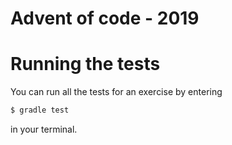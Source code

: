 # Advent of code - 2019

# Running the tests

You can run all the tests for an exercise by entering

```sh
$ gradle test
```

in your terminal.
